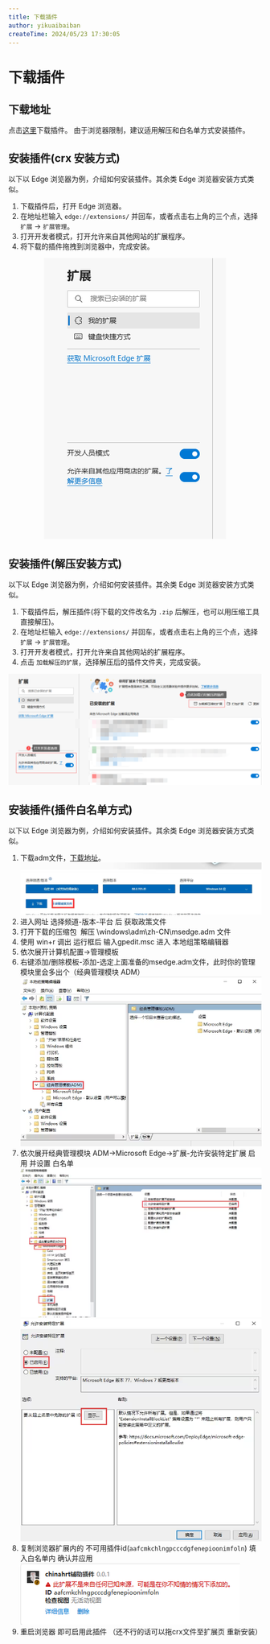 ```yaml
---
title: 下载插件
author: yikuaibaiban
createTime: 2024/05/23 17:30:05
---
```


# 下载插件

## 下载地址

点击[这里](/extensions/chinahrtAutoplay_0.0.1.crx)下载插件。
由于浏览器限制，建议适用解压和白名单方式安装插件。

## 安装插件(crx 安装方式)

以下以 Edge 浏览器为例，介绍如何安装插件。其余类 Edge 浏览器安装方式类似。

1. 下载插件后，打开 Edge 浏览器。
2. 在地址栏输入 `edge://extensions/` 并回车，或者点击右上角的三个点，选择 `扩展` -> `扩展管理`。
3. 打开开发者模式，打开允许来自其他网站的扩展程序。
4. 将下载的插件拖拽到浏览器中，完成安装。

<div align=center><img src="/images/extension_install_help1.png" /></div>

## 安装插件(解压安装方式)

以下以 Edge 浏览器为例，介绍如何安装插件。其余类 Edge 浏览器安装方式类似。

1. 下载插件后，解压插件(将下载的文件改名为 `.zip` 后解压，也可以用压缩工具直接解压)。
2. 在地址栏输入 `edge://extensions/` 并回车，或者点击右上角的三个点，选择 `扩展` -> `扩展管理`。
3. 打开开发者模式，打开允许来自其他网站的扩展程序。
4. 点击 `加载解压的扩展`，选择解压后的插件文件夹，完成安装。

<div align=center><img src="/images/extension_install_help2.png" /></div>

## 安装插件(插件白名单方式)

以下以 Edge 浏览器为例，介绍如何安装插件。其余类 Edge 浏览器安装方式类似。

1. 下载adm文件，[下载地址](https://www.microsoft.com/zh-cn/edge/business/download)。
![获取Adm文件](/images/getmsedge_adm.png)
2. 进入网址 选择频道-版本-平台 后 获取政策文件
3. 打开下载的压缩包  解压 \windows\adm\zh-CN\msedge.adm 文件
4. 使用 win+r 调出 运行框后 输入gpedit.msc 进入 本地组策略编辑器
5. 依次展开计算机配置->管理模板
6. 右键添加/删除模板-添加-选定上面准备的msedge.adm文件，此时你的管理模块里会多出个（经典管理模块 ADM）
![添加模板](/images/add_adm.png)
7. 依次展开经典管理模块 ADM->Microsoft Edge->扩展-允许安装特定扩展 启用 并设置 白名单
![选择adm](/images/select_adm.png)
![选择adm](/images/select_adm1.png)
8. 复制浏览器扩展内的 不可用插件id(`aafcmkchlngpcccdgfenepioonimfoln`) 填入白名单内 确认并应用
![插件id](/images/extension_id.png)
9. 重启浏览器 即可启用此插件 （还不行的话可以拖crx文件至扩展页 重新安装）